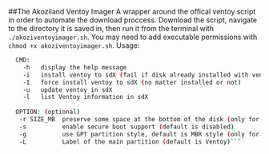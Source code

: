 ##The Akoziland Ventoy Imager
A wrapper around the offical ventoy script in order to automate the download proccess.
Download the script, navigate to the directory it is saved in, then run it from the terminal with `./akoziventoyimager.sh`.
You may need to add executable permissions with `chmod +x akoziventoyimager.sh`.
Usage:
```akoziventoyimager.sh CMD [ OPTION ] /dev/sdX
  CMD:
    -h   display the help message
    -i   install ventoy to sdX (fail if disk already installed with ventoy)
    -I   force install ventoy to sdX (no matter installed or not)
    -u   update ventoy in sdX
    -l   list Ventoy information in sdX
    
  OPTION: (optional)
   -r SIZE_MB  preserve some space at the bottom of the disk (only for install)
   -s          enable secure boot support (default is disabled)
   -g          use GPT partition style, default is MBR style (only for install)
   -L          Label of the main partition (default is Ventoy)```
